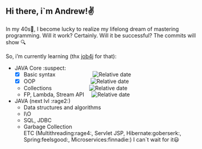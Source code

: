 ## Hi there, i`m Andrew!✌️
In my 40s👴, I become lucky to realize my lifelong dream of mastering programming. 
Will it work? Certainly. Will it be successful? The commits will show 🔍

So, i’m currently learning (thx [job4j](https://job4j.ru/) for that):
+ JAVA Core :suspect:<br> 
  + [X] Basic syntax 
      &nbsp;
      &nbsp;
      &nbsp;
      &nbsp;
      &nbsp;
      &nbsp;
      &nbsp;
      &nbsp;
      &nbsp;
      &nbsp;
      &nbsp;
      &nbsp;
        ![Relative date](https://img.shields.io/date/1636301400?color=green&label=DONE&style=plastic)<br> 
  + [x] OOP 
      &nbsp;
      &nbsp;
      &nbsp;
      &nbsp;
      &nbsp;
      &nbsp;
      &nbsp;
      &nbsp;
      &nbsp;
      &nbsp;
      &nbsp;
      &nbsp;
      &nbsp;
      &nbsp;
      &nbsp;
      &nbsp;
      &nbsp;
      &nbsp;
        ![Relative date](https://img.shields.io/date/1638914400?color=green&label=DONE&logoColor=blue)<br> 
  + Collections 
      &nbsp;
      &nbsp;
      &nbsp;
      &nbsp;
      &nbsp;
      &nbsp;
      &nbsp;
      &nbsp;
      &nbsp;
      &nbsp;
      &nbsp;
      &nbsp;
        ![Relative date](https://img.shields.io/date/1642974400?color=orange&label=in%20progress&logoColor=blue)<br>
  + FP, Lambda, Stream API &nbsp; 
        &nbsp;
          ![Relative date](https://img.shields.io/date/1643974400?color=orange&label=in%20progress&logoColor=blue)<br>
+ JAVA (next lvl :rage2:)<br>
  + Data structures and algorithms <br>
  + I\O <br>
  + SQL, JDBC <br>
  + Garbage Collection <br>
  ETC (Multithreading:rage4:, Servlet JSP, Hibernate:goberserk:, Spring:feelsgood:, Microservices:finnadie:) I can`t wait for it😃

